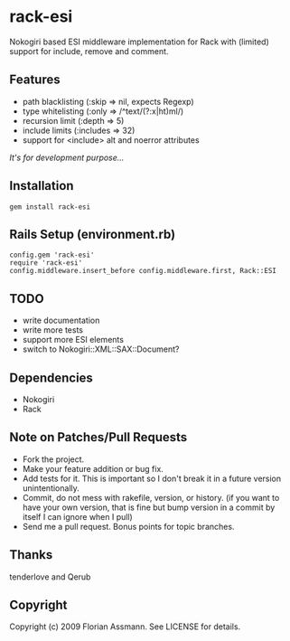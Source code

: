 # rack-esi

Nokogiri based ESI middleware implementation for Rack with (limited) support
for include, remove and comment.

## Features

 * path blacklisting (:skip => nil, expects Regexp)
 * type whitelisting (:only => /^text\/(?:x|ht)ml/)
 * recursion limit (:depth => 5)
 * include limits (:includes => 32)
 * support for &lt;include&gt; alt and noerror attributes

_It's for development purpose..._

## Installation

    gem install rack-esi

## Rails Setup (environment.rb)

    config.gem 'rack-esi'
    require 'rack-esi'
    config.middleware.insert_before config.middleware.first, Rack::ESI

## TODO

 * write documentation
 * write more tests
 * support more ESI elements
 * switch to Nokogiri::XML::SAX::Document?

## Dependencies

 * Nokogiri
 * Rack

## Note on Patches/Pull Requests
 
 * Fork the project.
 * Make your feature addition or bug fix.
 * Add tests for it. This is important so I don't break it in a
  future version unintentionally.
 * Commit, do not mess with rakefile, version, or history.
  (if you want to have your own version, that is fine but bump version in a commit by itself I can ignore when I pull)
 * Send me a pull request. Bonus points for topic branches.

## Thanks

tenderlove and Qerub

## Copyright

Copyright (c) 2009 Florian Assmann. See LICENSE for details.
